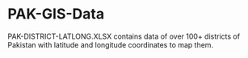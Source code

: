# PAK-GIS-Data
PAK-DISTRICT-LATLONG.XLSX contains data of over 100+ districts of Pakistan with latitude and longitude coordinates to map them. 
